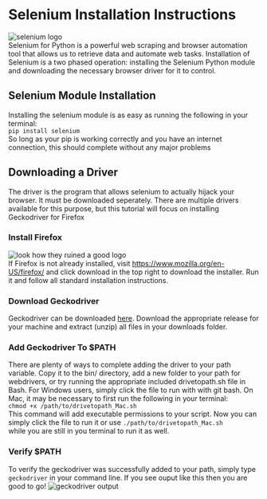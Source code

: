 # Selenium Installation Instructions
![selenium logo](https://www.cis-openscraper.com/static/images/stack/selenium-logo.png?v=c1dd8fe99eb9bbeccb2d47383ced00ae)\
Selenium for Python is a powerful web scraping and browser automation tool that allows us to retrieve data and automate web tasks. Installation of Selenium is a two phased operation: installing the Selenium Python module and downloading the necessary browser driver for it to control.

## Selenium Module Installation
Installing the selenium module is as easy as running the following in your terminal:\
```pip install selenium```\
So long as your pip is working correctly and you have an internet connection, this should complete without any major problems

## Downloading a Driver
The driver is the program that allows selenium to actually hijack your browser. It must be downloaded seperately. There are multiple drivers available for this purpose, but this tutorial will focus on installing Geckodriver for Firefox

### Install Firefox
![look how they ruined a good logo](https://i.redd.it/r4mgmbrs0no31.jpg)\
If Firefox is not already installed, visit https://www.mozilla.org/en-US/firefox/ and click download in the top right to download the installer. Run it and follow all standard installation instructions.

### Download Geckodriver
Geckodriver can be downloaded [here](https://github.com/mozilla/geckodriver/releases). Download the appropriate release for your machine and extract (unzip) all files in your downloads folder.

### Add Geckodriver To $PATH
There are plenty of ways to complete adding the driver to your path variable. Copy it to the bin/ directory, add a new folder to your path for webdrivers, or try running the appropriate included drivetopath.sh file in Bash. For Windows users, simply click the file to run with with git bash. On Mac, it may be necessary to first run the following in your terminal:\
```chmod +x /path/to/drivetopath_Mac.sh```\
This command will add executable permissions to your script. Now you can simply click the file to run it or use 
```./path/to/drivetopath_Mac.sh```\
while you are still in you terminal to run it as well.

### Verify $PATH
To verify the geckodriver was successfully added to your path, simply type ```geckodriver``` in your command line. If you see ouput like this then you are good to go!
![geckodriver output](https://raw.githubusercontent.com/faradical/Data-Study-Hall/master/Web%20Scraping/Selenium%20Installation/images/geckodriver_terminal_output.png)
